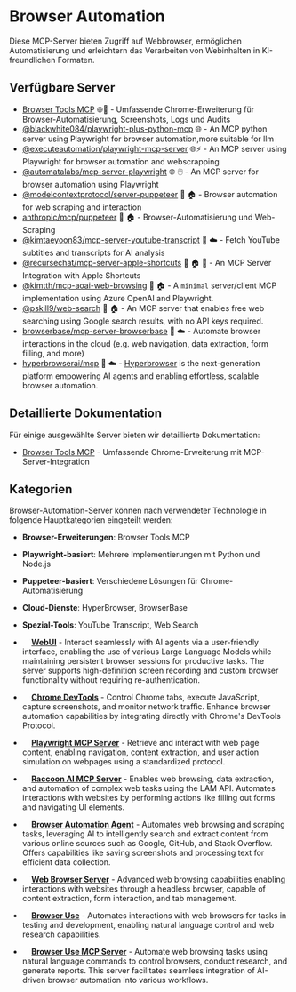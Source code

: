 # Browser Automation

Diese MCP-Server bieten Zugriff auf Webbrowser, ermöglichen Automatisierung und erleichtern das Verarbeiten von Webinhalten in KI-freundlichen Formaten.

## Verfügbare Server

- [Browser Tools MCP](./browser-automation/browser-tools/index.md) 🌐🧰 - Umfassende Chrome-Erweiterung für Browser-Automatisierung, Screenshots, Logs und Audits
- [@blackwhite084/playwright-plus-python-mcp](https://github.com/blackwhite084/playwright-plus-python-mcp) 🌐 - An MCP python server using Playwright for browser automation,more suitable for llm
- [@executeautomation/playwright-mcp-server](https://github.com/executeautomation/mcp-playwright) 🌐⚡️ - An MCP server using Playwright for browser automation and webscrapping
- [@automatalabs/mcp-server-playwright](https://github.com/Automata-Labs-team/MCP-Server-Playwright) 🌐 🖱️ - An MCP server for browser automation using Playwright
- [@modelcontextprotocol/server-puppeteer](https://github.com/modelcontextprotocol/servers/tree/main/src/puppeteer) 📇 🏠 - Browser automation for web scraping and interaction
- [anthropic/mcp/puppeteer](https://github.com/anthropic/mcp/tree/main/src/puppeteer) 📇 🏠 - Browser-Automatisierung und Web-Scraping
- [@kimtaeyoon83/mcp-server-youtube-transcript](https://github.com/kimtaeyoon83/mcp-server-youtube-transcript) 📇 ☁️ - Fetch YouTube subtitles and transcripts for AI analysis
- [@recursechat/mcp-server-apple-shortcuts](https://github.com/recursechat/mcp-server-apple-shortcuts) 📇 🏠 🍎 - An MCP Server Integration with Apple Shortcuts
- [@kimtth/mcp-aoai-web-browsing](https://github.com/kimtth/mcp-aoai-web-browsing) 🐍 🏠 - A `minimal` server/client MCP implementation using Azure OpenAI and Playwright.
- [@pskill9/web-search](https://github.com/pskill9/web-search) 📇 🏠 - An MCP server that enables free web searching using Google search results, with no API keys required.
- [browserbase/mcp-server-browserbase](https://github.com/browserbase/mcp-server-browserbase) 📇 ☁️ - Automate browser interactions in the cloud (e.g. web navigation, data extraction, form filling, and more)
- [hyperbrowserai/mcp](https://github.com/hyperbrowserai/mcp) 📇 ☁️ - [Hyperbrowser](https://www.hyperbrowser.ai/) is the next-generation platform empowering AI agents and enabling effortless, scalable browser automation.

## Detaillierte Dokumentation

Für einige ausgewählte Server bieten wir detaillierte Dokumentation:

- [Browser Tools MCP](./browser-automation/browser-tools/index.md) - Umfassende Chrome-Erweiterung mit MCP-Server-Integration

## Kategorien

Browser-Automation-Server können nach verwendeter Technologie in folgende Hauptkategorien eingeteilt werden:

- **Browser-Erweiterungen**: Browser Tools MCP
- **Playwright-basiert**: Mehrere Implementierungen mit Python und Node.js
- **Puppeteer-basiert**: Verschiedene Lösungen für Chrome-Automatisierung
- **Cloud-Dienste**: HyperBrowser, BrowserBase
- **Spezial-Tools**: YouTube Transcript, Web Search

- <img src="https://github.com/Muzzera.png?size=120" width="12px" height="12px" /> **[WebUI](https://github.com/Muzzera/web-ui)** - Interact seamlessly with AI agents via a user-friendly interface, enabling the use of various Large Language Models while maintaining persistent browser sessions for productive tasks. The server supports high-definition screen recording and custom browser functionality without requiring re-authentication.
- <img src="https://github.com/nicholmikey.png?size=120" width="12px" height="12px" /> **[Chrome DevTools](https://github.com/nicholmikey/chrome-tools-MCP)** - Control Chrome tabs, execute JavaScript, capture screenshots, and monitor network traffic. Enhance browser automation capabilities by integrating directly with Chrome's DevTools Protocol.
- <img src="https://github.com/PykeW.png?size=120" width="12px" height="12px" /> **[Playwright MCP Server](https://github.com/PykeW/playwright-mcp-server)** - Retrieve and interact with web page content, enabling navigation, content extraction, and user action simulation on webpages using a standardized protocol.
- <img src="https://github.com/raccoonaihq.png?size=120" width="12px" height="12px" /> **[Raccoon AI MCP Server](https://github.com/raccoonaihq/raccoonai-mcp-server)** - Enables web browsing, data extraction, and automation of complex web tasks using the LAM API. Automates interactions with websites by performing actions like filling out forms and navigating UI elements.
- <img src="https://github.com/Raghu6798.png?size=120" width="12px" height="12px" /> **[Browser Automation Agent](https://github.com/Raghu6798/Browser_scrape_mcp)** - Automates web browsing and scraping tasks, leveraging AI to intelligently search and extract content from various online sources such as Google, GitHub, and Stack Overflow. Offers capabilities like saving screenshots and processing text for efficient data collection.
- <img src="https://github.com/random-robbie.png?size=120" width="12px" height="12px" /> **[Web Browser Server](https://github.com/random-robbie/mcp-web-browser)** - Advanced web browsing capabilities enabling interactions with websites through a headless browser, capable of content extraction, form interaction, and tab management.
- <img src="https://github.com/Saik0s.png?size=120" width="12px" height="12px" /> **[Browser Use](https://github.com/Saik0s/mcp-browser-use)** - Automates interactions with web browsers for tasks in testing and development, enabling natural language control and web research capabilities.
- <img src="https://github.com/wenpingwu001.png?size=120" width="12px" height="12px" /> **[Browser Use MCP Server](https://github.com/wenpingwu001/mcp-browser-use)** - Automate web browsing tasks using natural language commands to control browsers, conduct research, and generate reports. This server facilitates seamless integration of AI-driven browser automation into various workflows.
